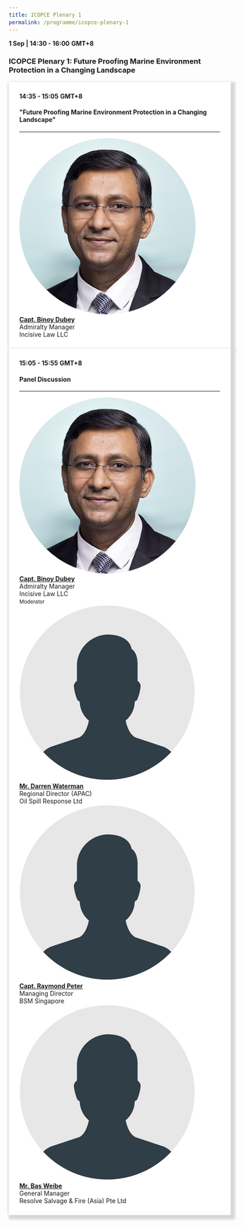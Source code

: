 ```yaml
---
title: ICOPCE Plenary 1
permalink: /programme/icopce-plenary-1
---
```

<div>
  <b>1 Sep | 14:30 - 16:00</b>&nbsp;<b>GMT+8</b>
  <h3>ICOPCE Plenary 1: Future Proofing Marine Environment Protection in a Changing Landscape</h3>
</div>
<section>
  <div class="bp-container is-fluid">
    <div class="row">
      <div class="col is-full"> 
        <div class="row">
          <div class="col is-12">
            <div class="border bg-light h-100 position-relative">
              <div class="p-4">
                <div class="programme-time"><b>14:35 - 15:05</b>&nbsp;<b>GMT+8</b></div>
                <h4 class="programme-title">"Future Proofing Marine Environment Protection in a Changing Landscape"</h4> 
                <div class="programme-description readmore"></div>
                <hr class="my-3 border-primary">
                <div class="speakers px-2">
                  <div class="row">
                    <div class="col is-6 prog-speaker">
                      <div class="row">
                        <div class="col is-4">
                          <img src="images/speakers/Binoy-Dubey.png" alt="Capt. Binoy Dubey" class="speaker-image mb-4">
                        </div>
                        <div class="col is-8">
                          <div class="speaker-name text-ellipsis">
                            <a href="speakers/Capt-Binoy-Dubey" class="speaker-name text-ellipsis" rel="noopener"><b>Capt. Binoy Dubey</b></a>
                          </div>
                          <div class="text-ellipsis speaker-position">Admiralty Manager</div>
                          <div class="text-ellipsis speaker-company">Incisive Law LLC</div>
                        </div>
                      </div>
                    </div>
                  </div>
                </div>
              </div>
            </div>
          </div>
        </div>
      </div>
    </div>
  </div>
</section>
<section>
  <div class="bp-container is-fluid">
    <div class="row">
      <div class="col is-full"> 
        <div class="row">
          <div class="col is-12">
            <div class="border bg-light h-100 position-relative">
              <div class="p-4">
                <div class="programme-time"><b>15:05 - 15:55</b>&nbsp;<b>GMT+8</b></div>
                <h4 class="programme-title">Panel Discussion</h4>
                <div class="programme-description readmore">
                </div>
                <hr class="my-3 border-primary">
                <div class="speakers px-2">
                  <div class="row">
                    <div class="col is-6 prog-speaker">
                      <div class="row">
                        <div class="col is-4">
                          <img src="images/speakers/Binoy-Dubey.png" alt="Capt. Binoy Dubey" class="speaker-image mb-4">
                        </div>
                        <div class="col is-8">
                          <div class="speaker-name text-ellipsis">
                            <a href="speakers/Capt-Binoy-Dubey" class="speaker-name text-ellipsis" rel="noopener"><b>Capt. Binoy Dubey</b></a>
                          </div>
                          <div class="text-ellipsis speaker-position">Admiralty Manager</div>
                          <div class="text-ellipsis speaker-company">Incisive Law LLC</div>
                          <div class="speaker-role text-ellipsis text-muted">
                            <small>Moderator</small>
                          </div>
                        </div>
                      </div>
                      <div class="col is-6 prog-speaker">
                      </div>
                    </div>
                    <div class="row">
                      <div class="col is-6 prog-speaker">
                        <div class="row">
                          <div class="col is-4">
                            <img src="images/speakers/Speaker_Silhouette2.jpg" alt="Mr. Darren Waterman" class="speaker-image mb-4">
                          </div>
                          <div class="col is-8">
                            <div class="speaker-name text-ellipsis">
                              <a href="speakers/Mr-Darren-Waterman" class="speaker-name text-ellipsis" rel="noopener"><b>Mr. Darren Waterman</b></a>
                            </div>
                            <div class="text-ellipsis speaker-position">Regional Director (APAC)</div>
                            <div class="text-ellipsis speaker-company">Oil Spill Response Ltd</div>
                          </div>
                        </div>
                      </div>
                      <div class="col is-6 prog-speaker">
                        <div class="row">
                          <div class="col is-4">
                            <img src="images/speakers/Speaker_Silhouette2.jpg" alt="Capt. Raymond Peter" class="speaker-image mb-4">
                          </div>
                          <div class="col is-8">
                            <div class="speaker-name text-ellipsis">
                              <a href="speakers/Capt-Raymond-Peter" class="speaker-name text-ellipsis" rel="noopener"><b>Capt. Raymond Peter</b></a>
                            </div>
                            <div class="text-ellipsis speaker-position">
                              Managing Director                   
                            </div>
                            <div class="text-ellipsis speaker-company">
                              BSM Singapore
                            </div>
                          </div>
                        </div>
                      </div>
                      <div class="row">
                        <div class="col is-6 prog-speaker">
                          <div class="row">
                            <div class="col is-4">
                              <img src="images/speakers/Speaker_Silhouette2.jpg" alt="Mr. Bas Weibe" class="speaker-image mb-4">
                            </div>
                            <div class="col is-8">
                              <div class="speaker-name text-ellipsis">
                                <a href="speakers/Mr-Bas-Weibe" class="speaker-name text-ellipsis" rel="noopener"><b>Mr. Bas Weibe</b></a>
                              </div>
                              <div class="text-ellipsis speaker-position">
                                General Manager                 
                              </div>
                              <div class="text-ellipsis speaker-company">
                               Resolve Salvage & Fire (Asia) Pte Ltd
                             </div>
                           </div>
                         </div>
                       </div>
                       <div class="col is-6 prog-speaker">
                       </div>
                      </div>
                    </div>
                 </div>
               </div>
             </div>
           </div>
         </div>
       </div>
     </div>
   </div>
 </div>
</section>

<style type="text/css"> 
    .is-left{
      text-align: left;
    }
    .content h4{
      font-weight: 500; 
      color: #337B9A !important;
      margin-top: 1rem;
    }
    .bg-light {
      background-color: #fff !important;
      box-shadow: 5px 5px 5px 5px rgb(215 215 215), -5px 0 6px -4px rgb(215 215 215);
    }
    .p-4 {
      padding: 1.5rem!important;
    }
  .content a {text-decoration:none;}
  .content h3 { margin-top: 1rem;}
</style>